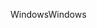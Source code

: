 <span data-ttu-id="0a0df-101">Windows</span><span class="sxs-lookup"><span data-stu-id="0a0df-101">Windows</span></span>